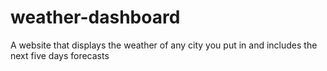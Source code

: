 # weather-dashboard
A website that displays the weather of any city you put in and includes the next five days forecasts
